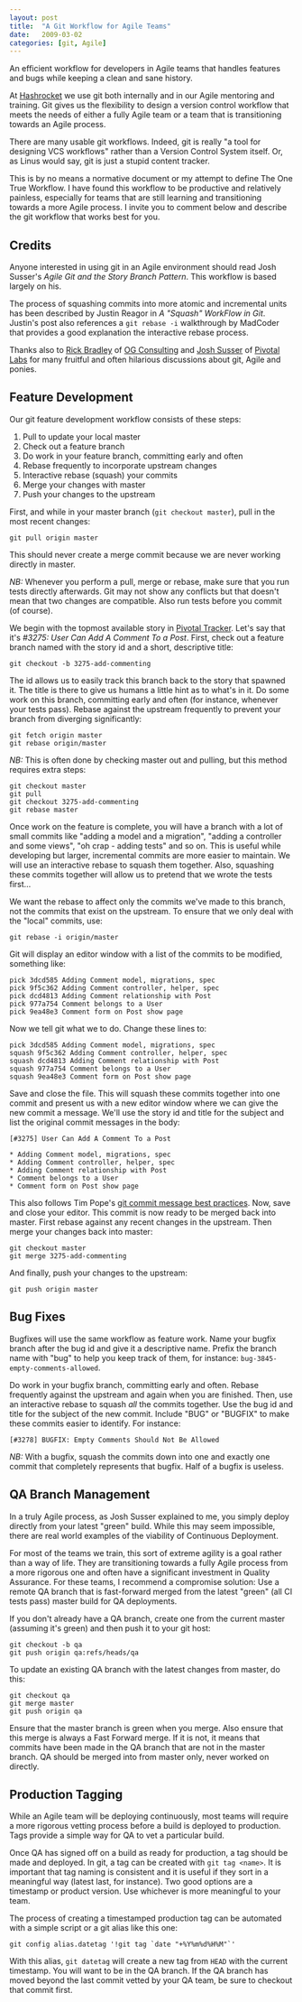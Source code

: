 ```yaml
--- 
layout: post
title:  "A Git Workflow for Agile Teams"
date:   2009-03-02
categories: [git, Agile]
--- 
```


An efficient workflow for developers in Agile teams that handles features and
bugs while keeping a clean and sane history.

At [Hashrocket](http://hashrocket.com) we use git both internally and in our
Agile mentoring and training. Git gives us the flexibility to design a version
control workflow that meets the needs of either a fully Agile team or a team
that is transitioning towards an Agile process.

<!--more-->

There are many usable git workflows. Indeed, git is really "a tool for
designing VCS workflows" rather than a Version Control System itself. Or, as
Linus would say, git is just a stupid content tracker.

This is by no means a normative document or my attempt to define The One True
Workflow. I have found this workflow to be productive and relatively painless,
especially for teams that are still learning and transitioning towards a more
Agile process. I invite you to comment below and describe the git workflow that
works best for you.

Credits
-------

Anyone interested in using git in an Agile environment should read Josh
Susser's <cite>Agile Git and the Story Branch Pattern</cite>. This workflow
is based largely on his.

The process of squashing commits into more atomic and incremental units has
been described by Justin Reagor in <cite>A "Squash" WorkFlow in Git</cite>.
Justin's post also references a `git rebase -i` walkthrough by MadCoder
that provides a good explanation the interactive rebase process.

Thanks also to [Rick Bradley](http://www.rickbradley.com/) of [OG Consulting](http://www.ogtastic.com/)
and [Josh Susser](http://blog.hasmanythrough.com/) of [Pivotal Labs](http://pivotallabs.com)
for many fruitful and often hilarious discussions about git, Agile and ponies.

Feature Development
-------------------

Our git feature development workflow consists of these steps:

1. Pull to update your local master
2. Check out a feature branch
3. Do work in your feature branch, committing early and often
4. Rebase frequently to incorporate upstream changes
5. Interactive rebase (squash) your commits
6. Merge your changes with master
7. Push your changes to the upstream

First, and while in your master branch (`git checkout master`), pull in the
most recent changes:

    git pull origin master

This should never create a merge commit because we are never working directly
in master.

*NB:* Whenever you perform a pull, merge or rebase, make sure that you
run tests directly afterwards. Git may not show any conflicts but that doesn't
mean that two changes are compatible. Also run tests before you commit (of
course).

We begin with the topmost available story in [Pivotal Tracker](http://pivotaltracker.com).
Let's say that it's _#3275: User Can Add A
Comment To a Post_. First, check out a feature branch named with the story id
and a short, descriptive title:

    git checkout -b 3275-add-commenting

The id allows us to easily track this branch back to the story that spawned it.
The title is there to give us humans a little hint as to what's in it. Do some
work on this branch, committing early and often (for instance, whenever your
tests pass). Rebase against the upstream frequently to prevent your branch from
diverging significantly:

    git fetch origin master
    git rebase origin/master


*NB:* This is often done by checking master out and pulling, but this method
requires extra steps:

    git checkout master
    git pull
    git checkout 3275-add-commenting
    git rebase master

Once work on the feature is complete, you will have a branch with a lot of
small commits like "adding a model and a migration", "adding a controller and
some views", "oh crap - adding tests" and so on. This is useful while
developing but larger, incremental commits are more easier to maintain. We will
use an interactive rebase to squash them together. Also, squashing
these commits together will allow us to pretend that we wrote the tests
first&hellip;

We want the rebase to affect only the commits we've made to this branch, not
the commits that exist on the upstream. To ensure that we only deal with the
"local" commits, use:

    git rebase -i origin/master

Git will display an editor window with a list of the commits to be modified,
something like:

    pick 3dcd585 Adding Comment model, migrations, spec
    pick 9f5c362 Adding Comment controller, helper, spec
    pick dcd4813 Adding Comment relationship with Post
    pick 977a754 Comment belongs to a User
    pick 9ea48e3 Comment form on Post show page

Now we tell git what we to do. Change these lines to:

    pick 3dcd585 Adding Comment model, migrations, spec
    squash 9f5c362 Adding Comment controller, helper, spec
    squash dcd4813 Adding Comment relationship with Post
    squash 977a754 Comment belongs to a User
    squash 9ea48e3 Comment form on Post show page

Save and close the file. This will squash these commits together into one
commit and present us with a new editor window where we can give the new commit
a message. We'll use the story id and title for the subject and list the
original commit messages in the body:

    [#3275] User Can Add A Comment To a Post

    * Adding Comment model, migrations, spec
    * Adding Comment controller, helper, spec
    * Adding Comment relationship with Post
    * Comment belongs to a User
    * Comment form on Post show page

This also follows Tim Pope's [git commit message best
practices](http://www.tpope.net/node/106). Now, save and close your editor.
This commit is now ready to be merged back into master. First rebase against
any recent changes in the upstream. Then merge your changes back into master:

    git checkout master
    git merge 3275-add-commenting

And finally, push your changes to the upstream:

    git push origin master

Bug Fixes
---------

Bugfixes will use the same workflow as feature work. Name your bugfix branch
after the bug id and give it a descriptive name. Prefix the branch name with
"bug" to help you keep track of them, for instance:
`bug-3845-empty-comments-allowed`.

Do work in your bugfix branch, committing early and often. Rebase frequently
against the upstream and again when you are finished. Then, use an interactive
rebase to squash *all* the commits together. Use the bug id and title for the
subject of the new commit. Include "BUG" or "BUGFIX" to make these commits
easier to identify. For instance:

    [#3278] BUGFIX: Empty Comments Should Not Be Allowed

*NB:* With a bugfix, squash the commits down into one and exactly one commit
that completely represents that bugfix. Half of a bugfix is useless.

QA Branch Management
--------------------

In a truly Agile process, as Josh Susser explained to me, you simply deploy
directly from your latest "green" build. While this may seem impossible, there
are real world examples of the viability of Continuous Deployment.

For most of the teams we train, this sort of extreme agility is a goal rather
than a way of life. They are transitioning towards a fully Agile process from a
more rigorous one and often have a significant investment in Quality Assurance.
For these teams, I recommend a compromise solution: Use a remote QA branch that
is fast-forward merged from the latest "green" (all CI tests pass) master build
for QA deployments.

If you don't already have a QA branch, create one from the current master
(assuming it's green) and then push it to your git host:

    git checkout -b qa
    git push origin qa:refs/heads/qa

To update an existing QA branch with the latest changes from master, do this:

    git checkout qa
    git merge master
    git push origin qa

Ensure that the master branch is green when you merge. Also ensure that this
merge is always a Fast Forward merge. If it is not, it means that commits have
been made in the QA branch that are not in the master branch. QA should be
merged into from master only, never worked on directly.

Production Tagging
------------------

While an Agile team will be deploying continuously, most teams will require a
more rigorous vetting process before a build is deployed to production. Tags
provide a simple way for QA to vet a particular build.

Once QA has signed off on a build as ready for production, a tag should be made
and deployed. In git, a tag can be created with `git tag <name>`. It is
important that tag naming is consistent and it is useful if they sort in a
meaningful way (latest last, for instance). Two good options are a timestamp or
product version. Use whichever is more meaningful to your team.

The process of creating a timestamped production tag can be automated with a
simple script or a git alias like this one:

    git config alias.datetag '!git tag `date "+%Y%m%d%H%M"`'

With this alias, `git datetag` will create a new tag from `HEAD` with the
current timestamp. You will want to be in the QA branch. If the QA branch has
moved beyond the last commit vetted by your QA team, be sure to checkout that
commit first.
